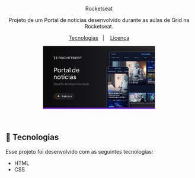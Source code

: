 <p align="center">
   Rocketseat
</p>

<p align="center">
Projeto de um Portal de notícias desenvolvido durante as aulas de Grid na Rocketseat.
</p>

<p align="center">
  <a href="#-tecnologias">Tecnologias</a>&nbsp;&nbsp;&nbsp;|&nbsp;&nbsp;&nbsp;
  <a href="#memo-licença">Licença</a>
</p>



<p align="center">
  <img alt="Preview do projeto desenvolvido." src="./assets/imags/preview.png" width="60%">
</p>
<br>

## 🚀 Tecnologias

Esse projeto foi desenvolvido com as seguintes tecnologias:

- HTML
- CSS
